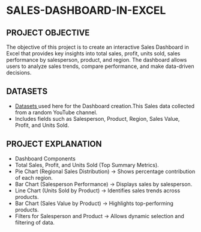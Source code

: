 # SALES-DASHBOARD-IN-EXCEL
## PROJECT OBJECTIVE

The objective of this project is to create an interactive Sales Dashboard in Excel that provides key insights into total sales, profit, units sold, sales performance by salesperson, product, and region. The dashboard allows users to analyze sales trends, compare performance, and make data-driven decisions.

## DATASETS
 - <a href="Datasets.xlsx">Datasets </a> used here for the Dashboard creation.This Sales data collected from a random YouTube channel.
 - Includes fields such as Salesperson, Product, Region, Sales Value, Profit, and Units Sold.

 ## PROJECT EXPLANATION
- Dashboard Components
- Total Sales, Profit, and Units Sold (Top Summary Metrics).
- Pie Chart (Regional Sales Distribution) → Shows percentage contribution of each region.
- Bar Chart (Salesperson Performance) → Displays sales by salesperson.
- Line Chart (Units Sold by Product) → Identifies sales trends across products.
- Bar Chart (Sales Value by Product) → Highlights top-performing products.
- Filters for Salesperson and Product → Allows dynamic selection and filtering of data.

 

